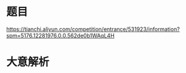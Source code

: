 # 题目
https://tianchi.aliyun.com/competition/entrance/531923/information?spm=5176.12281976.0.0.562de0b1WAqL4H

# 大意解析

